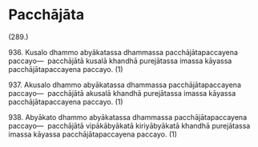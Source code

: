 # Pacchājāta

(289.)

936\. Kusalo dhammo abyākatassa dhammassa pacchājātapaccayena paccayo—  pacchājātā kusalā khandhā purejātassa imassa kāyassa pacchājātapaccayena paccayo. (1)

937\. Akusalo dhammo abyākatassa dhammassa pacchājātapaccayena paccayo—  pacchājātā akusalā khandhā purejātassa imassa kāyassa pacchājātapaccayena paccayo. (1)

938\. Abyākato dhammo abyākatassa dhammassa pacchājātapaccayena paccayo—  pacchājātā vipākābyākatā kiriyābyākatā khandhā purejātassa imassa kāyassa pacchājātapaccayena paccayo. (1)

